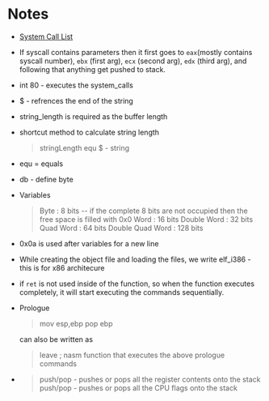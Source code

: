 # Notes

* [System Call List](https://www.informatik.htw-dresden.de/~beck/ASM/syscall_list.html)

* If syscall contains parameters then it first goes to `eax`(mostly contains syscall number), `ebx` (first arg), `ecx` (second arg), `edx` (third arg), and following that anything get pushed to stack.

* int 80 - executes the system_calls

* $ - refrences the end of the string

* string_length is required as the buffer length

* shortcut method to calculate string length
    > stringLength equ $ - string

* equ = equals

* db - define byte

* Variables
    > Byte : 8 bits  -- if the complete 8 bits are not occupied then the free space is filled with 0x0
    > Word : 16 bits
    > Double Word : 32 bits
    > Quad Word : 64 bits
    > Double Quad Word : 128 bits

* 0x0a is used after variables for a new line

* While creating the object file and loading the files, we write elf_i386 - this is for x86 architecure

* if `ret` is not used inside of the function, so when the function executes completely, it will start executing the commands sequentially.

* Prologue 
    > mov esp,ebp
    > pop ebp

    can also be written as 
    > leave ; nasm function that executes the above prologue commands 

* > push/pop<ad> - pushes or pops all the register contents onto the stack
  > push/pop<fd> - pushes or pops all the CPU flags onto the stack

